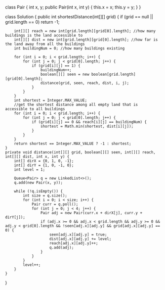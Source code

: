 class Pair {
    int x, y;
    public Pair(int x, int y) {
        this.x = x;
        this.y = y;
    }
}

class Solution {
    public int shortestDistance(int[][] grid) {
        if (grid == null || grid.length == 0) return -1;
        
        int[][] reach = new int[grid.length][grid[0].length]; //how many buildings is the land accessible to
        int[][] dist = new int[grid.length][grid[0].length]; //how far is the land away from all the buildings
        int buildingNum = 0; //how many buildings existing
        
        for (int i = 0; i < grid.length; i++) {
            for (int j = 0; j < grid[0].length; j++) {
                if (grid[i][j] == 1) {
                    buildingNum++;
                    boolean[][] seen = new boolean[grid.length][grid[0].length];
                    distance(grid, seen, reach, dist, i, j);
                }
            }
        }
        int shortest = Integer.MAX_VALUE;
        //get the shortest distance among all empty land that is accessible to all buildings
        for (int i = 0; i < grid.length; i++) {
            for (int j = 0; j < grid[0].length; j++) {
                if (grid[i][j] == 0 && reach[i][j] == buildingNum) {
                    shortest = Math.min(shortest, dist[i][j]);
                }
            }
        }
        return shortest == Integer.MAX_VALUE ? -1 : shortest;
    }
    private void distance(int[][] grid, boolean[][] seen, int[][] reach, int[][] dist, int x, int y) {
        int[] dirX = {0, 1, 0, -1};
        int[] dirY = {1, 0, -1, 0};
        int level = 1;
        
        Queue<Pair> q = new LinkedList<>();
        q.add(new Pair(x, y));
        
        while (!q.isEmpty()) {
            int size = q.size();
            for (int i = 0; i < size; i++) {
                Pair curr = q.poll();
                for (int j = 0; j < 4; j++) {
                    Pair adj = new Pair(curr.x + dirX[j], curr.y + dirY[j]);
                    if (adj.x >= 0 && adj.x < grid.length && adj.y >= 0 && adj.y < grid[0].length && !seen[adj.x][adj.y] && grid[adj.x][adj.y] == 0) {
                        seen[adj.x][adj.y] = true;
                        dist[adj.x][adj.y] += level;
                        reach[adj.x][adj.y]++;
                        q.add(adj);
                    } 
                }
            }  
            level++;
        } 
    }
}

